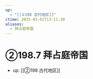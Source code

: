 ```yaml
---
up:
  - "[[②198 古代地区]]"
ctime: 2025-03-01T13:11:30
aliases:
  - 拜占庭帝国
---
```


# ②198.7 拜占庭帝国

- up: [[②198 古代地区]]
